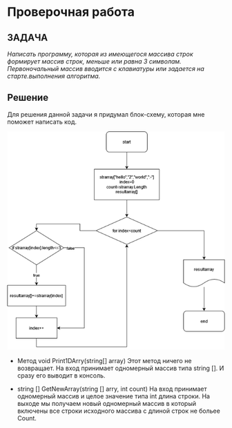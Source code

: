 # Проверочная работа

## ЗАДАЧА 
*Написать программу, которая из имеющегося массива строк формирует массив строк, меньше или равна 3 символам. Первоночальный массив вводится с клавиатуры или задается на старте.выполнения алгоритма.*

## Решение 
Для решения данной  задачи я придумал блок-схему, которая мне поможет написать код.

![Блок-Схема,Алгоритм](dzitog.png)

* Метод void Print1DArry(string[] array) Этот метод ничего не возвращает. На вход принимает одномерный массив типа string []. И сразу его выводит в консоль.

* string [] GetNewArray(string [] arry, int count) На вход принимает одномерный массив и целое значение типа int длина строки. На выходе мы получаем новый одномерный массив в который включены все строки исходного массива с длиной строк не больее Count.